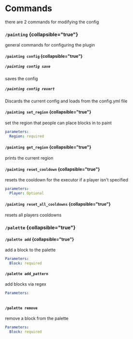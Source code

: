 # Commands
there are 2 commands for modifying the config

### `/painting` {collapsible="true"}
general commands for configuring the plugin
#### `/painting config` {collapsible="true"}
##### `/painting config save`
saves the config

##### `/painting config revert`
Discards the current config and loads from the config.yml file

#### `/painting set_region` {collapsible="true"}
set the region that people can place blocks in to paint
```yaml
parameters:
  Region: required
```
    
#### `/painting get_region` {collapsible="true"}
prints the current region
#### `/painting reset_cooldown` {collapsible="true"}
resets the cooldown for the executor if a player isn't specified
```yaml
parameters:
  Player: Optional
```
#### `/painting reset_all_cooldowns` {collapsible="true"}
resets all players cooldowns

### `/palette` {collapsible="true"}
#### `/palette add` {collapsible="true"}
add a block to the palette
```yaml
Parameters:
  Block: required
```
#### `/palette add_pattern`
add blocks via regex
```yaml
Parameters:
   
```
#### `/palette remove`
remove a block from the palette
```yaml
Parameters:
  Block: required
```

